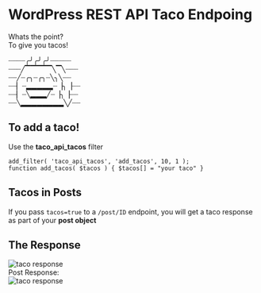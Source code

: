 # WordPress REST API Taco Endpoing #
Whats the point?  
To give you tacos!  

┈┈┈┈╭╯╭╯╭╯┈┈┈┈┈  
┈┈┈╱▔▔▔▔▔╲▔╲┈┈┈  
┈┈╱┈╭╮┈╭╮┈╲╮╲┈┈  
┈┈▏┈▂▂▂▂▂┈▕╮▕┈┈  
┈┈▏┈╲▂▂▂╱┈▕╮▕┈┈  
┈┈╲▂▂▂▂▂▂▂▂╲╱┈┈  

## To add a taco! ##
Use the __taco_api_tacos__ filter  
```
add_filter( 'taco_api_tacos', 'add_tacos', 10, 1 );  
function add_tacos( $tacos ) { $tacos[] = "your taco" }
```
## Tacos in Posts ##
If you pass `tacos=true` to a `/post/ID` endpoint, you will get a taco response as part of your __post object__

## The Response ##
![taco response](https://github.com/royboy789/WP-Rest-API-Taco-Endpoint/blob/master/taco_response.png?raw=true "Taco WP REST API RESPONSE")  
Post Response:  
![taco response](https://github.com/royboy789/WP-Rest-API-Taco-Endpoint/blob/master/taco_post_object.png?raw=true "Taco WP REST API POST RESPONSE")